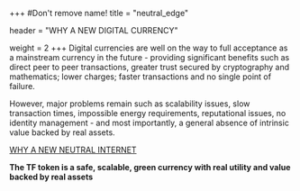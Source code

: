 +++
#Don't remove name!
title = "neutral_edge"

header = "WHY A NEW DIGITAL CURRENCY"

weight = 2
+++
Digital currencies are well on the way to full acceptance as a mainstream currency in the future - providing significant benefits such as direct peer to peer transactions, greater trust secured by cryptography and mathematics; lower charges; faster transactions and no single point of failure.

However, major problems remain such as scalability issues, slow transaction times, impossible energy requirements, reputational issues, no identity management -
and most importantly, a general absence of intrinsic value backed by real assets.

[WHY A NEW NEUTRAL INTERNET](/information/the-need-for-a-new-backed-green-digital-currency)

<space>

<space>


**The TF token is a safe, scalable, green currency with real utility and value backed by real assets**
